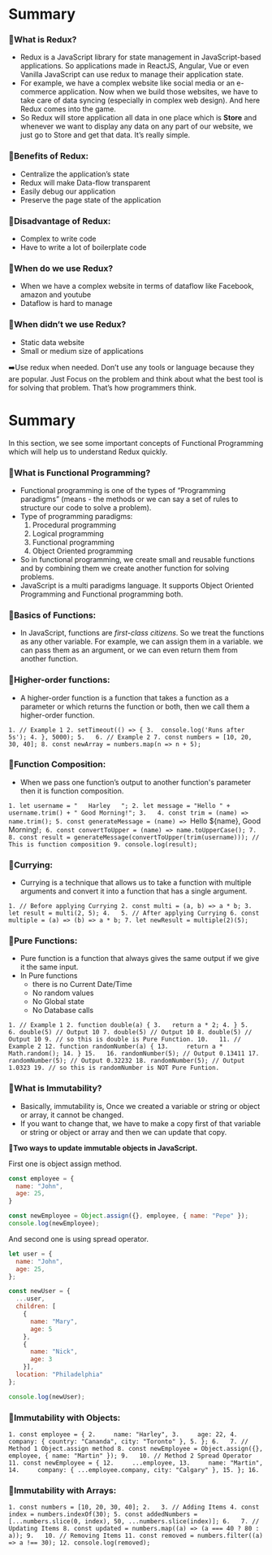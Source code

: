 # **Summary**

### 🚀What is Redux?

- Redux is a JavaScript library for state management in JavaScript-based applications. So applications made in ReactJS, Angular, Vue or even Vanilla JavaScript can use redux to manage their application state.
- For example, we have a complex website like social media or an e-commerce application. Now when we build those websites, we have to take care of data syncing (especially in complex web design). And here Redux comes into the game.
- So Redux will store application all data in one place which is **Store** and whenever we want to display any data on any part of our website, we just go to Store and get that data. It’s really simple.

### 🎁Benefits of Redux:

- Centralize the application’s state
- Redux will make Data-flow transparent
- Easily debug our application
- Preserve the page state of the application

### 🔴Disadvantage of Redux:

- Complex to write code
- Have to write a lot of boilerplate code

### 📌When do we use Redux?

- When we have a complex website in terms of dataflow like Facebook, amazon and youtube
- Dataflow is hard to manage

### 📌When didn’t we use Redux?

- Static data website
- Small or medium size of applications

➡️Use redux when needed. Don’t use any tools or language because they are popular. Just Focus on the problem and think about what the best tool is for solving that problem. That’s how programmers think.

# **Summary**

In this section, we see some important concepts of Functional Programming which will help us to understand Redux quickly.

### 🚀What is Functional Programming?

- Functional programming is one of the types of “Programming paradigms” (means - the methods or we can say a set of rules to structure our code to solve a problem).
- Type of programming paradigms:
    1. Procedural programming
    2. Logical programming
    3. Functional programming
    4. Object Oriented programming
- So in functional programming, we create small and reusable functions and by combining them we create another function for solving problems.
- JavaScript is a multi paradigms language. It supports Object Oriented Programming and Functional programming both.

### 📖Basics of Functions:

- In JavaScript, functions are *first-class citizens*. So we treat the functions as any other variable. For example, we can assign them in a variable. we can pass them as an argument, or we can even return them from another function.

### 📌Higher-order functions:

- A higher-order function is a function that takes a function as a parameter or which returns the function or both, then we call them a higher-order function.

`1. // Example 1
2. setTimeout(() => {
3. 	console.log('Runs after 5s');
4. }, 5000);
5.  
6. // Example 2
7. const numbers = [10, 20, 30, 40];
8. const newArray = numbers.map(n => n + 5);`

### 📌Function Composition:

- When we pass one function’s output to another function's parameter then it is function composition.

`1. let username = "   Harley   ";
2. let message = "Hello " + username.trim() + " Good Morning!";
3.  
4. const trim = (name) => name.trim();
5. const generateMessage = (name) => `Hello ${name}, Good Morning!`;
6. const convertToUpper = (name) => name.toUpperCase();
7.  
8. const result = generateMessage(convertToUpper(trim(username))); // This is function composition
9. console.log(result);`

### 📌Currying:

- Currying is a technique that allows us to take a function with multiple arguments and convert it into a function that has a single argument.

`1. // Before applying Currying
2. const multi = (a, b) => a * b;
3. let result = multi(2, 5);
4.  
5. // After applying Currying
6. const multiple = (a) => (b) => a * b;
7. let newResult = multiple(2)(5);`

### 📌Pure Functions:

- Pure function is a function that always gives the same output if we give it the same input.
- In Pure functions
    - there is no Current Date/Time
    - No random values
    - No Global state
    - No Database calls

`1. // Example 1
2. function double(a) {
3.   return a * 2;
4. }
5.  
6. double(5) // Output 10
7. double(5) // Output 10
8. double(5) // Output 10
9. // so this is double is Pure Function.
10.  
11. // Example 2
12. function randomNumber(a) {
13.     return a * Math.random();
14. }
15.  
16. randomNumber(5); // Output 0.13411
17. randomNumber(5); // Output 0.32232
18. randomNumber(5); // Output 1.0323
19. // so this is randomNumber is NOT Pure Funtion.`

### 🚀What is Immutability?

- Basically, immutability is, Once we created a variable or string or object or array, it cannot be changed.
- If you want to change that, we have to make a copy first of that variable or string or object or array and then we can update that copy.

📌**Two ways to update immutable objects in JavaScript.**

First one is object assign method.

```jsx
const employee = {
  name: "John",
  age: 25,
}

const newEmployee = Object.assign({}, employee, { name: "Pepe" });
console.log(newEmployee);
```

And second one is using spread operator.

```jsx
let user = {
  name: "John",
  age: 25,
};

const newUser = { 
  ...user,
  children: [
    { 
      name: "Mary",
      age: 5
    },
    {
      name: "Nick",
      age: 3
    }],
  location: "Philadelphia" 
};

console.log(newUser);
```

### 📌Immutability with Objects:

`1. const employee = {
2.     name: "Harley",
3.     age: 22,
4.     company: { country: "Cananda", city: "Toronto" },
5. };
6.  
7. // Method 1 Object.assign method
8. const newEmployee = Object.assign({}, employee, { name: "Martin" });
9.  
10. // Method 2 Spread Operator
11. const newEmployee = {
12.     ...employee,
13.     name: "Martin",
14.     company: { ...employee.company, city: "Calgary" },
15. };
16.` 

### 📌Immutability with Arrays:

`1. const numbers = [10, 20, 30, 40];
2.  
3. // Adding Items
4. const index = numbers.indexOf(30);
5. const addedNumbers = [...numbers.slice(0, index), 50, ...numbers.slice(index)];
6.  
7. // Updating Items
8. const updated = numbers.map((a) => (a === 40 ? 80 : a));
9.  
10. // Removing Items
11. const removed = numbers.filter((a) => a !== 30);
12. console.log(removed);`